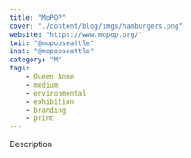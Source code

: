 ```yaml
---
title: "MoPOP"
cover: "./content/blog/imgs/hamburgers.png"
website: "https://www.mopop.org/"
twit: "@mopopseattle"
inst: "@mopopseattle"
category: "M"
tags:
    - Queen Anne
    - medium
    - environmental
    - exhibition
    - branding
    - print
---
```


Description

